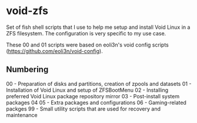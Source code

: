 # void-zfs
Set of fish shell scripts that I use to help me setup and install Void Linux in a ZFS filesystem. The configuration is very specific to my use case.

These 00 and 01 scripts were based on eoli3n's void config scripts (https://github.com/eoli3n/void-config).

## Numbering
00 - Preparation of disks and partitions, creation of zpools and datasets
01 - Installation of Void Linux and setup of ZFSBootMenu
02 - Installing preferred Void Linux package repository mirror
03 - Post-install system packages
04
05 - Extra packages and configurations
06 - Gaming-related packges
99 - Small utility scripts that are used for recovery and maintenance
